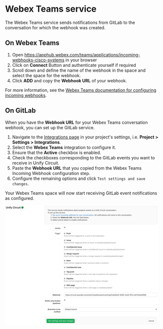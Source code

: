 # Webex Teams service

The Webex Teams service sends notifications from GitLab to the conversation for which the webhook was created.

## On Webex Teams

1. Open <https://apphub.webex.com/teams/applications/incoming-webhooks-cisco-systems> in your browser
1. Click on **Connect** Button and authenticate yourself if required
1. Scroll down and define the name of the webhook in the space and select the space for the webhook.
1. Click **ADD** and copy the **Webhook URL** of your webhook.

For more information, see the [Webex Teams documentation for configuring incoming webhooks](https://apphub.webex.com/teams/applications/incoming-webhooks-cisco-systems).

## On GitLab

When you have the **Webhook URL** for your Webex Teams conversation webhook, you can set up the GitLab service.

1. Navigate to the [Integrations page](overview.md#accessing-integrations) in your project's settings, i.e. **Project > Settings > Integrations**.
1. Select the **Webex Teams** integration to configure it.
1. Ensure that the **Active** checkbox is enabled.
1. Check the checkboxes corresponding to the GitLab events you want to receive in Unify Circuit.
1. Paste the **Webhook URL** that you copied from the Webex Teams Incoming Webhook configuration step.
1. Configure the remaining options and click `Test settings and save changes`.

Your Webex Teams space will now start receiving GitLab event notifications as configured.

![Webex Teams configuration](img/unify_circuit_configuration.png)
